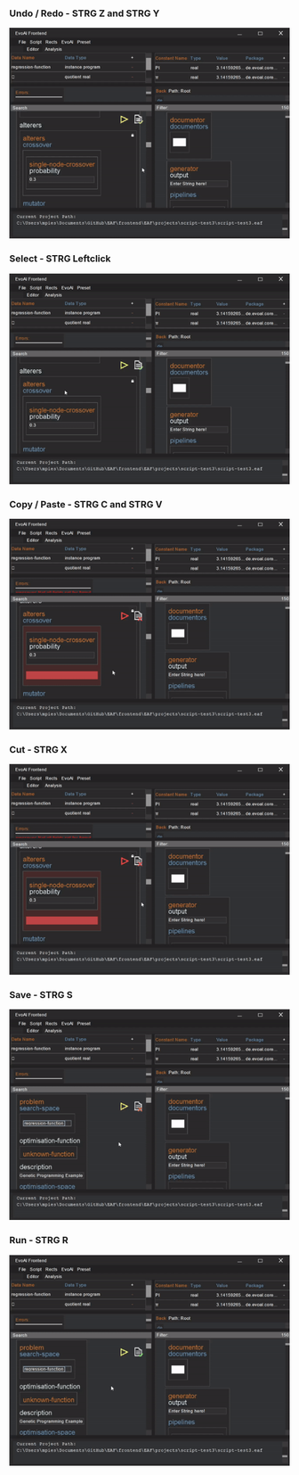 ### Undo / Redo - STRG Z and STRG Y
![](../gifs/strgZandY.gif)

### Select - STRG Leftclick
![](../gifs/strgLeft.gif)

### Copy / Paste - STRG C and STRG V
![](../gifs/strgCandV.gif)

### Cut - STRG X
![](../gifs/strgXandV.gif)

### Save - STRG S
![](../gifs/strgS.gif)

### Run - STRG R
![](../gifs/strgR.gif)
